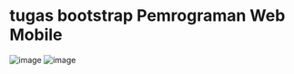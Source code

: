 # tugas bootstrap Pemrograman Web Mobile

![image](https://user-images.githubusercontent.com/95700541/236691222-64336a10-3c48-4290-b116-24d4298e4c97.png)
![image](https://user-images.githubusercontent.com/95700541/236691234-155cc8f6-b1a3-4884-beba-73a327b84c5d.png)
